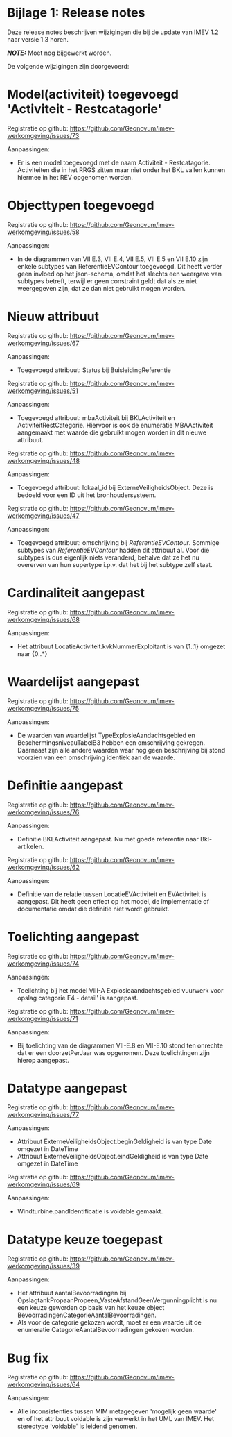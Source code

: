Bijlage 1: Release notes
=========

Deze release notes beschrijven wijzigingen die bij de update van IMEV 1.2 naar versie 1.3 horen.

**_NOTE:_** Moet nog bijgewerkt worden.


De volgende wijzigingen zijn doorgevoerd:

# Model(activiteit) toegevoegd 'Activiteit - Restcatagorie'

Registratie op github: https://github.com/Geonovum/imev-werkomgeving/issues/73

Aanpassingen:
- Er is een model toegevoegd met de naam Activiteit - Restcatagorie. Activiteiten die in het RRGS zitten maar niet onder het BKL vallen kunnen hiermee in het REV opgenomen worden.

# Objecttypen toegevoegd

Registratie op github: https://github.com/Geonovum/imev-werkomgeving/issues/58 

Aanpassingen:
- In de diagrammen van VII E.3, VII E.4, VII E.5, VII E.5 en VII E.10 zijn enkele subtypes van ReferentieEVContour toegevoegd. Dit heeft verder geen invloed op het json-schema, omdat het slechts een weergave van subtypes betreft, terwijl er geen constraint geldt dat als ze niet weergegeven zijn, dat ze dan niet gebruikt mogen worden.

# Nieuw attribuut 

Registratie op github: https://github.com/Geonovum/imev-werkomgeving/issues/67

Aanpassingen:
- Toegevoegd attribuut: Status bij BuisleidingReferentie

Registratie op github: https://github.com/Geonovum/imev-werkomgeving/issues/51

Aanpassingen:
- Toegevoegd attribuut: mbaActiviteit bij BKLActiviteit en ActiviteitRestCategorie. Hiervoor is ook de enumeratie MBAActiviteit aangemaakt met waarde die gebruikt mogen worden in dit nieuwe attribuut.

Registratie op github: https://github.com/Geonovum/imev-werkomgeving/issues/48

Aanpassingen:
- Toegevoegd attribuut: lokaal_id bij ExterneVeiligheidsObject. Deze is bedoeld voor een ID uit het bronhoudersysteem.

Registratie op github: https://github.com/Geonovum/imev-werkomgeving/issues/47

Aanpassingen:
- Toegevoegd attribuut: omschrijving bij *ReferentieEVContour*. Sommige subtypes van *ReferentieEVContour* hadden dit attribuut al. Voor die subtypes is dus eigenlijk niets veranderd, behalve dat ze het nu overerven van hun supertype i.p.v. dat het bij het subtype zelf staat.

# Cardinaliteit aangepast

Registratie op github: https://github.com/Geonovum/imev-werkomgeving/issues/68

Aanpassingen:
- Het attribuut LocatieActiviteit.kvkNummerExploitant is van {1..1} omgezet naar {0..*} 

# Waardelijst aangepast

Registratie op github: https://github.com/Geonovum/imev-werkomgeving/issues/75

Aanpassingen:
- De waarden van waardelijst TypeExplosieAandachtsgebied en BeschermingsniveauTabelB3 hebben een omschrijving gekregen. Daarnaast zijn alle andere waarden waar nog geen beschrijving bij stond voorzien van een omschrijving identiek aan de waarde.

# Definitie aangepast

Registratie op github: https://github.com/Geonovum/imev-werkomgeving/issues/76

Aanpassingen:
- Definitie BKLActiviteit aangepast. Nu met goede referentie naar Bkl-artikelen.

Registratie op github: https://github.com/Geonovum/imev-werkomgeving/issues/62

Aanpassingen:
- Definitie van de relatie tussen LocatieEVActiviteit en EVActiviteit is aangepast. Dit heeft geen effect op het model, de implementatie of documentatie omdat die definitie niet wordt gebruikt.

# Toelichting aangepast

Registratie op github: https://github.com/Geonovum/imev-werkomgeving/issues/74

Aanpassingen:
- Toelichting bij het model VIII-A Explosieaandachtsgebied vuurwerk voor opslag categorie F4 - detail' is aangepast.

Registratie op github: https://github.com/Geonovum/imev-werkomgeving/issues/71

Aanpassingen:
- Bij toelichting van de diagrammen VII-E.8 en VII-E.10 stond ten onrechte dat er een doorzetPerJaar was opgenomen. Deze toelichtingen zijn hierop aangepast.

# Datatype aangepast

Registratie op github: https://github.com/Geonovum/imev-werkomgeving/issues/77  

Aanpassingen:
- Attribuut ExterneVeiligheidsObject.beginGeldigheid is van type Date omgezet in DateTime
- Attribuut ExterneVeiligheidsObject.eindGeldigheid is van type Date omgezet in DateTime

Registratie op github: https://github.com/Geonovum/imev-werkomgeving/issues/69

Aanpassingen:
- Windturbine.pandIdentificatie is voidable gemaakt.

# Datatype keuze toegepast

Registratie op github: https://github.com/Geonovum/imev-werkomgeving/issues/39

Aanpassingen: 
- Het attribuut aantalBevoorradingen bij OpslagtankPropaanPropeen_VasteAfstandGeenVergunningplicht is nu een keuze geworden op basis van het keuze object BevoorradingenCategorieAantalBevoorradingen.
- Als voor de categorie gekozen wordt, moet er een waarde uit de enumeratie CategorieAantalBevoorradingen gekozen worden.

# Bug fix

Registratie op github: https://github.com/Geonovum/imev-werkomgeving/issues/64

Aanpassingen:
- Alle inconsistenties tussen MIM metagegeven 'mogelijk geen waarde' en of het attribuut voidable is zijn verwerkt in het UML van IMEV. Het stereotype 'voidable' is leidend genomen.
